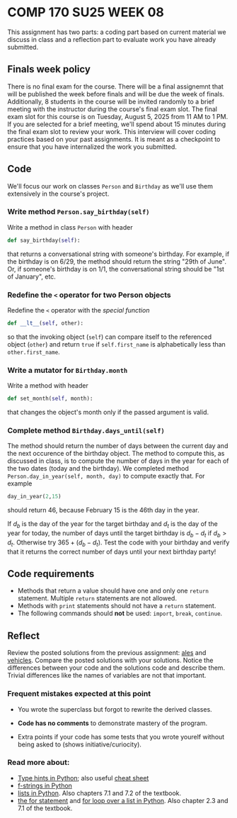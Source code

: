 
# COMP 170 SU25 WEEK 08

This assignment has two parts: a coding part based on current material we discuss in class and a reflection part to evaluate work you have already submitted.


## Finals week policy

There is no final exam for the course. There will be a final assignemnt that will be published the week before finals and will be due the week of finals. Additionally, 8 students in the course will be invited randomly to a brief meeting with the instructor during the course's final exam slot. The final exam slot for this course is on Tuesday, August 5, 2025 from 11 AM to 1 PM. If you are selected for a brief meeting, we'll spend about 15 minutes during the final exam slot to review your work. This interview will cover coding practices based on your past assignments. It is meant as a checkpoint to ensure that you have internalized the work you submitted.


## Code

We'll focus our work on classes `Person` and `Birthday` as we'll use them extensively in the course's project.

### Write method `Person.say_birthday(self)`

Write a method in class `Person` with header
```python
def say_birthday(self):
```
that returns a conversational string with someone's birthday. For example, if the birthday is on 6/29, the method should return the string "29th of June". Or, if someone's birthday is on 1/1, the conversational string should be "1st of January", etc.


### Redefine the `<` operator for two Person objects

Redefine the `<` operator with the *special function*
```python
def __lt__(self, other):
```
so that the invoking object (`self`) can compare itself to the referenced object (`other`) and return `true` if `self.first_name` is alphabetically less than `other.first_name`.


### Write a mutator for `Birthday.month`

Write a method with header
```python
def set_month(self, month):
```
that changes the object's month only if the passed argument is valid.


### Complete method `Birthday.days_until(self)`

The method should return the number of days between the current day and the next occurence of the birthday object. The method to compute this, as discussed in class, is to compute the number of days in the year for each of the two dates (today and the birthday). We completed method `Person.day_in_year(self, month, day)` to compute exactly that. For example
```python
day_in_year(2,15)
```
should return 46, because February 15 is the 46th day in the year. 

If $d_b$ is the day of the year for the target birthday and $d_t$ is the day of the year for today, the number of days until the target birthday is $d_b-d_t$ if $d_b>d_t$. Otherwise try $365+(d_b-d_t)$. Test the code with your birthday and verify that it returns the correct number of days until your next birthday party!


## Code requirements

* Methods that return a value should have one and only one `return` statement. Multiple `return` statements are not allowed.
* Methods with `print` statements should not have a `return` statement.
* The following commands should **not** be used: `import`, `break`, `continue`.


## Reflect

Review the posted solutions from the previous assignment: [ales](./solutions_week07/SuperAles.py) and [vehicles](./solutions_week07/SuperVehicles.py). Compare the posted solutions with your solutions. Notice the differences between your code and the solutions code and describe them. Trivial differences like the names of variables are not that important.

### Frequent mistakes expected at this point

* You wrote the superclass but forgot to rewrite the derived classes.

* **Code has no comments** to demonstrate mastery of the program.

* Extra points if your code has some tests that you wrote yourelf without being asked to (shows initiative/curiocity).


### Read more about:

* [Type hints in Python](https://docs.python.org/3/library/typing.html); also useful [cheat sheet](https://mypy.readthedocs.io/en/stable/cheat_sheet_py3.html#functions)
* [f-strings in Python](https://docs.python.org/3/tutorial/inputoutput.html#tut-f-strings)
* [lists in Python](https://docs.python.org/3/tutorial/datastructures.html). Also chapters 7.1 and 7.2 of the textbook.
* [the for statement](https://docs.python.org/3/reference/compound_stmts.html#for) and [for loop over a list in Python](https://docs.python.org/3/tutorial/controlflow.html#for-statements). Also chapter 2.3 and 7.1 of the textbook.
